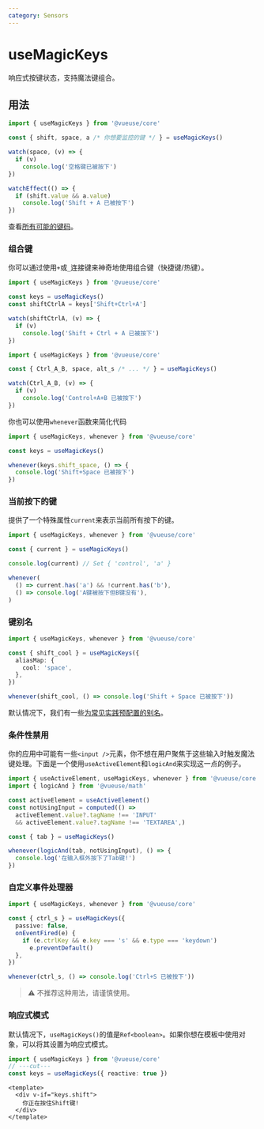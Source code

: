 ```yaml
---
category: Sensors
---
```


# useMagicKeys

响应式按键状态，支持魔法键组合。

## 用法

```ts
import { useMagicKeys } from '@vueuse/core'

const { shift, space, a /* 你想要监控的键 */ } = useMagicKeys()

watch(space, (v) => {
  if (v)
    console.log('空格键已被按下')
})

watchEffect(() => {
  if (shift.value && a.value)
    console.log('Shift + A 已被按下')
})
```

查看[所有可能的键码](https://developer.mozilla.org/en-US/docs/Web/API/KeyboardEvent/code/code_values)。

### 组合键

你可以通过使用`+`或`_`连接键来神奇地使用组合键（快捷键/热键）。

```ts
import { useMagicKeys } from '@vueuse/core'

const keys = useMagicKeys()
const shiftCtrlA = keys['Shift+Ctrl+A']

watch(shiftCtrlA, (v) => {
  if (v)
    console.log('Shift + Ctrl + A 已被按下')
})
```

```ts
import { useMagicKeys } from '@vueuse/core'

const { Ctrl_A_B, space, alt_s /* ... */ } = useMagicKeys()

watch(Ctrl_A_B, (v) => {
  if (v)
    console.log('Control+A+B 已被按下')
})
```

你也可以使用`whenever`函数来简化代码

```ts
import { useMagicKeys, whenever } from '@vueuse/core'

const keys = useMagicKeys()

whenever(keys.shift_space, () => {
  console.log('Shift+Space 已被按下')
})
```

### 当前按下的键

提供了一个特殊属性`current`来表示当前所有按下的键。

```ts
import { useMagicKeys, whenever } from '@vueuse/core'

const { current } = useMagicKeys()

console.log(current) // Set { 'control', 'a' }

whenever(
  () => current.has('a') && !current.has('b'),
  () => console.log('A键被按下但B键没有'),
)
```

### 键别名

```ts
import { useMagicKeys, whenever } from '@vueuse/core'

const { shift_cool } = useMagicKeys({
  aliasMap: {
    cool: 'space',
  },
})

whenever(shift_cool, () => console.log('Shift + Space 已被按下'))
```

默认情况下，我们有一些[为常见实践预配置的别名](https://github.com/vueuse/vueuse/blob/main/packages/core/useMagicKeys/aliasMap.ts)。

### 条件性禁用

你的应用中可能有一些`<input />`元素，你不想在用户聚焦于这些输入时触发魔法键处理。下面是一个使用`useActiveElement`和`logicAnd`来实现这一点的例子。

```ts
import { useActiveElement, useMagicKeys, whenever } from '@vueuse/core'
import { logicAnd } from '@vueuse/math'

const activeElement = useActiveElement()
const notUsingInput = computed(() =>
  activeElement.value?.tagName !== 'INPUT'
  && activeElement.value?.tagName !== 'TEXTAREA',)

const { tab } = useMagicKeys()

whenever(logicAnd(tab, notUsingInput), () => {
  console.log('在输入框外按下了Tab键!')
})
```

### 自定义事件处理器

```ts
import { useMagicKeys, whenever } from '@vueuse/core'

const { ctrl_s } = useMagicKeys({
  passive: false,
  onEventFired(e) {
    if (e.ctrlKey && e.key === 's' && e.type === 'keydown')
      e.preventDefault()
  },
})

whenever(ctrl_s, () => console.log('Ctrl+S 已被按下'))
```

> ⚠️ 不推荐这种用法，请谨慎使用。

### 响应式模式

默认情况下，`useMagicKeys()`的值是`Ref<boolean>`。如果你想在模板中使用对象，可以将其设置为响应式模式。

```ts
import { useMagicKeys } from '@vueuse/core'
// ---cut---
const keys = useMagicKeys({ reactive: true })
```

```vue
<template>
  <div v-if="keys.shift">
    你正在按住Shift键!
  </div>
</template>
```